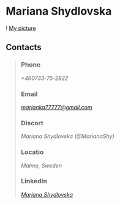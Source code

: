 # Mariana Shydlovska 

! [My picture](https://imgur.com/a/TomSjVy)
## Contacts

>### Phone
>*+460733-75-2822*
>
>### Email
>*marjanka77777@gmail.com*
>
>### Discort
> *Mariana Shydlovska (@MarianaShy)*
>
>### Locatio
>*Malmo, Sweden*
>
>### LinkedIn
>*[Mariana Shydlovska](https://www.linkedin.com/in/mariana-shy/)*


